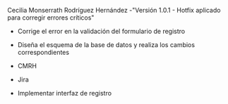 Cecilia Monserrath Rodríguez Hernández
-"Versión 1.0.1 - Hotfix aplicado para corregir errores críticos"

- Corrige el error en la validación del formulario de registro

- Diseña el esquema de la base de datos y realiza los cambios correspondientes
- CMRH
- Jira
- Implementar interfaz de registro

